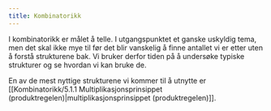 ```yaml
---
title: Kombinatorikk
---
```

I kombinatorikk er målet å telle. I utgangspunktet et ganske uskyldig tema, men det skal ikke mye til før det blir vanskelig å finne antallet vi er etter uten å forstå strukturene bak. Vi bruker derfor tiden på å undersøke typiske strukturer og se hvordan vi kan bruke de. 

En av de mest nyttige strukturene vi kommer til å utnytte er  [[Kombinatorikk/5.1.1 Multiplikasjonsprinsippet (produktregelen)|multiplikasjonsprinsippet (produktregelen)]].

